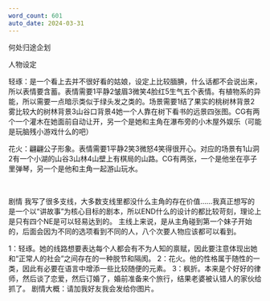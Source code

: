 ```yaml
---
word_count: 601
auto_date: 2024-03-31
---
```


何处归途企划

人物设定

轻琢：是一个看上去并不很好看的姑娘，设定上比较腼腆，什么话都不会说出来，所以表情要含蓄。表情需要1平静2皱眉3微笑4脸红5生气五个表情。有植物系的异能，所以需要一点暗示类似于绿头发之类的。场景需要1结了果实的桃树林背景2雾比较大的树林背景3山谷口背景4她一个人靠在树下看书的远景四张图。CG有两个一个灌木在她面前自动让开，另一个是她和主角在瀑布旁的小木屋外娱乐（可能是玩脑残小游戏什么的吧）

花火：翩翩公子形象。表情需要1平静2笑3微怒4笑得很开心。对应的场景有1山洞2有一个小湖的山谷3山林4山壁上有棋局的山路。CG有两张，一个是他坐在亭子里弹琴，另一个是他和主角一起游山玩水。

<br>

剧情
我写了很多支线，大多数支线里都没什么主角的存在价值……我真正想写的是一个以“讲故事”为核心目标的剧本，所以END什么的设计的都比较苛刻，理论上是只有四个NE是可以轻易达到的。
主线上来说，是从主角碰到第一个妹子开始的，后面会因为不同的选项看到不同的人，八个次要人物应该都可以看到。

1：轻琢。她的线路想要表达每个人都会有不为人知的禀赋，因此要注意体现出她和“正常人的社会”之间存在的一种脱节和隔阂。
2：花火。他的性格属于随性的一类，因此有必要在语言中增添一些比较随便的元素。
3：枫折。本来是个好好的律师，然后谈了恋爱，然后订婚了，婚前准备来个旅行，结果老婆被认错人的家伙给抓了。
剧情大概：请加我好友我会发给你图片。
